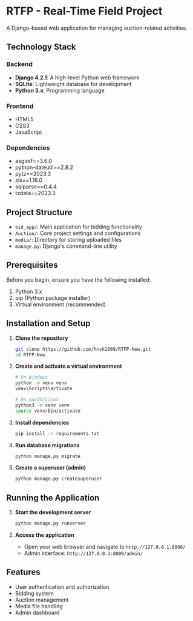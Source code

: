 # RTFP - Real-Time Field Project

A Django-based web application for managing auction-related activities.

## Technology Stack

### Backend
- **Django 4.2.1**: A high-level Python web framework
- **SQLite**: Lightweight database for development
- **Python 3.x**: Programming language

### Frontend
- HTML5
- CSS3
- JavaScript

### Dependencies
- asgiref==3.6.0
- python-dateutil==2.8.2
- pytz==2023.3
- six==1.16.0
- sqlparse==0.4.4
- tzdata==2023.3

## Project Structure
- `bid_app/`: Main application for bidding functionality
- `Auction/`: Core project settings and configurations
- `media/`: Directory for storing uploaded files
- `manage.py`: Django's command-line utility

## Prerequisites

Before you begin, ensure you have the following installed:
1. Python 3.x
2. pip (Python package installer)
3. Virtual environment (recommended)

## Installation and Setup

1. **Clone the repository**
   ```bash
   git clone https://github.com/hnsk1809/RTFP-New.git
   cd RTFP-New
   ```

2. **Create and activate a virtual environment**
   ```bash
   # On Windows
   python -m venv venv
   venv\Scripts\activate

   # On macOS/Linux
   python3 -m venv venv
   source venv/bin/activate
   ```

3. **Install dependencies**
   ```bash
   pip install -r requirements.txt
   ```

4. **Run database migrations**
   ```bash
   python manage.py migrate
   ```

5. **Create a superuser (admin)**
   ```bash
   python manage.py createsuperuser
   ```

## Running the Application

1. **Start the development server**
   ```bash
   python manage.py runserver
   ```

2. **Access the application**
   - Open your web browser and navigate to `http://127.0.0.1:8000/`
   - Admin interface: `http://127.0.0.1:8000/admin/`

## Features
- User authentication and authorization
- Bidding system
- Auction management
- Media file handling
- Admin dashboard
